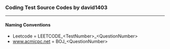 
### Coding Test Source Codes by david1403

----

<h4> Naming Conventions </h4>

* Leetcode = LEETCODE_\<TestNumber\>_\<QuestionNumber\>
* www.acmicpc.net = BOJ_\<QuestionNumber\>
